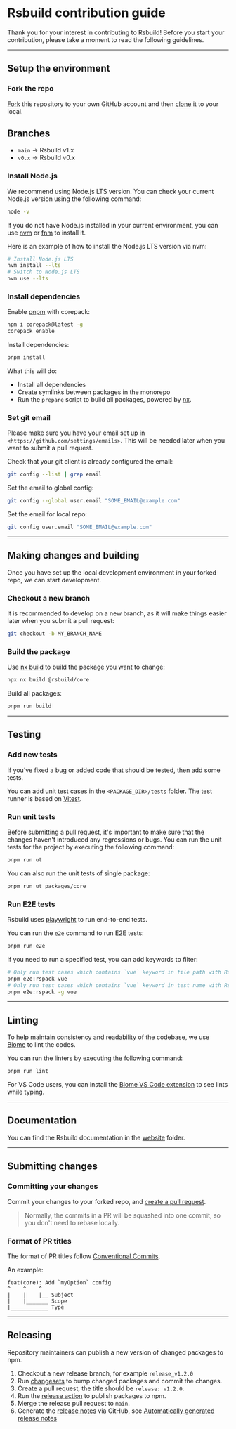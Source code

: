 # Rsbuild contribution guide

Thank you for your interest in contributing to Rsbuild! Before you start your contribution, please take a moment to read the following guidelines.

---

## Setup the environment

### Fork the repo

[Fork](https://help.github.com/articles/fork-a-repo/) this repository to your
own GitHub account and then [clone](https://help.github.com/articles/cloning-a-repository/) it to your local.

## Branches

- `main` -> Rsbuild v1.x
- `v0.x` -> Rsbuild v0.x

### Install Node.js

We recommend using Node.js LTS version. You can check your current Node.js version using the following command:

```bash
node -v
```

If you do not have Node.js installed in your current environment, you can use [nvm](https://github.com/nvm-sh/nvm) or [fnm](https://github.com/Schniz/fnm) to install it.

Here is an example of how to install the Node.js LTS version via nvm:

```bash
# Install Node.js LTS
nvm install --lts
# Switch to Node.js LTS
nvm use --lts
```

### Install dependencies

Enable [pnpm](https://pnpm.io/) with corepack:

```sh
npm i corepack@latest -g
corepack enable
```

Install dependencies:

```sh
pnpm install
```

What this will do:

- Install all dependencies
- Create symlinks between packages in the monorepo
- Run the `prepare` script to build all packages, powered by [nx](https://nx.dev/).

### Set git email

Please make sure you have your email set up in `<https://github.com/settings/emails>`. This will be needed later when you want to submit a pull request.

Check that your git client is already configured the email:

```sh
git config --list | grep email
```

Set the email to global config:

```sh
git config --global user.email "SOME_EMAIL@example.com"
```

Set the email for local repo:

```sh
git config user.email "SOME_EMAIL@example.com"
```

---

## Making changes and building

Once you have set up the local development environment in your forked repo, we can start development.

### Checkout a new branch

It is recommended to develop on a new branch, as it will make things easier later when you submit a pull request:

```sh
git checkout -b MY_BRANCH_NAME
```

### Build the package

Use [nx build](https://nx.dev/nx-api/nx/documents/run) to build the package you want to change:

```sh
npx nx build @rsbuild/core
```

Build all packages:

```sh
pnpm run build
```

---

## Testing

### Add new tests

If you've fixed a bug or added code that should be tested, then add some tests.

You can add unit test cases in the `<PACKAGE_DIR>/tests` folder. The test runner is based on [Vitest](https://vitest.dev/).

### Run unit tests

Before submitting a pull request, it's important to make sure that the changes haven't introduced any regressions or bugs. You can run the unit tests for the project by executing the following command:

```sh
pnpm run ut
```

You can also run the unit tests of single package:

```sh
pnpm run ut packages/core
```

### Run E2E tests

Rsbuild uses [playwright](https://github.com/microsoft/playwright) to run end-to-end tests.

You can run the `e2e` command to run E2E tests:

```sh
pnpm run e2e
```

If you need to run a specified test, you can add keywords to filter:

```sh
# Only run test cases which contains `vue` keyword in file path with Rspack
pnpm e2e:rspack vue
# Only run test cases which contains `vue` keyword in test name with Rspack
pnpm e2e:rspack -g vue
```

---

## Linting

To help maintain consistency and readability of the codebase, we use [Biome](https://github.com/biomejs/biome) to lint the codes.

You can run the linters by executing the following command:

```sh
pnpm run lint
```

For VS Code users, you can install the [Biome VS Code extension](https://marketplace.visualstudio.com/items?itemName=biomejs.biome) to see lints while typing.

---

## Documentation

You can find the Rsbuild documentation in the [website](./website) folder.

---

## Submitting changes

### Committing your changes

Commit your changes to your forked repo, and [create a pull request](https://help.github.com/articles/creating-a-pull-request/).

> Normally, the commits in a PR will be squashed into one commit, so you don't need to rebase locally.

### Format of PR titles

The format of PR titles follow [Conventional Commits](https://www.conventionalcommits.org/).

An example:

```
feat(core): Add `myOption` config
^    ^    ^
|    |    |__ Subject
|    |_______ Scope
|____________ Type
```

---

## Releasing

Repository maintainers can publish a new version of changed packages to npm.

1. Checkout a new release branch, for example `release_v1.2.0`
2. Run [changesets](https://github.com/changesets/changesets) to bump changed packages and commit the changes.
3. Create a pull request, the title should be `release: v1.2.0`.
4. Run the [release action](https://github.com/web-infra-dev/rsbuild/actions/workflows/release.yml) to publish packages to npm.
5. Merge the release pull request to `main`.
6. Generate the [release notes](https://github.com/web-infra-dev/rsbuild/releases) via GitHub, see [Automatically generated release notes](https://docs.github.com/en/repositories/releasing-projects-on-github/automatically-generated-release-notes)
